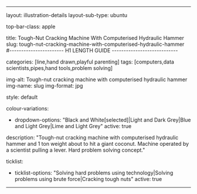 ---

layout: illustration-details
layout-sub-type: ubuntu

top-bar-class: apple

title: Tough-Nut Cracking Machine With Computerised Hydraulic Hammer
slug: tough-nut-cracking-machine-with-computerised-hydraulic-hammer
#----------------------- H1 LENGTH GUIDE ----------------------------

categories: [line,hand drawn,playful parenting]
tags: [computers,data scientists,pipes,hand tools,problem solving]

img-alt: Tough-nut cracking machine with computerised hydraulic hammer
img-name: slug
img-format: jpg

style: default

colour-variations:
 - dropdown-options: "Black and White[selected]|Light and Dark Grey|Blue and Light Grey|Lime and Light Grey"
   active: true

description: "Tough-nut cracking machine with computerised hydraulic hammer and 1 ton weight about to hit a giant coconut. Machine operated by a scientist pulling a lever. Hard problem solving concept."

ticklist:
 - ticklist-options: "Solving hard problems using technology|Solving problems using brute force|Cracking tough nuts"
   active: true

---